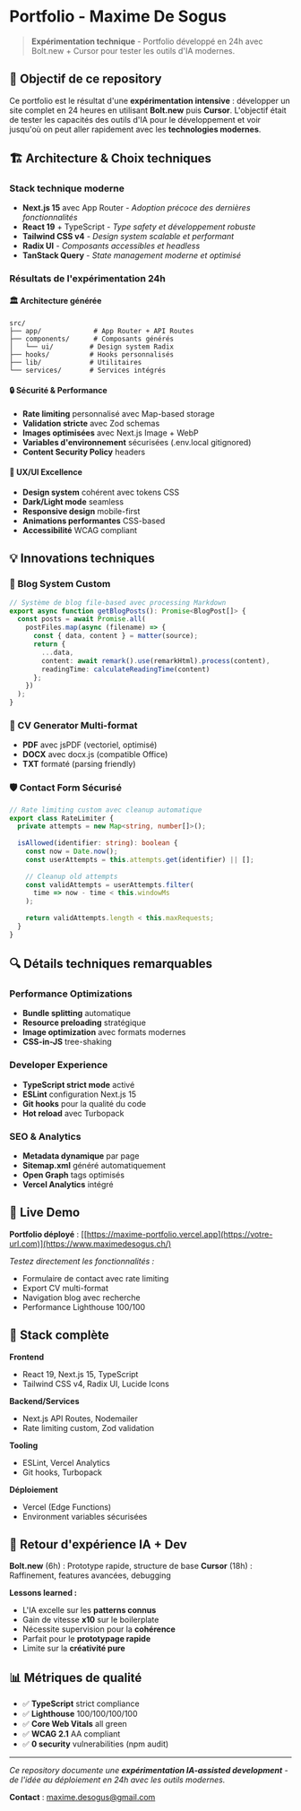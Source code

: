 # Portfolio - Maxime De Sogus

> **Expérimentation technique** - Portfolio développé en 24h avec Bolt.new + Cursor pour tester les outils d'IA modernes.

## 🎯 Objectif de ce repository

Ce portfolio est le résultat d'une **expérimentation intensive** : développer un site complet en 24 heures en utilisant **Bolt.new** puis **Cursor**. L'objectif était de tester les capacités des outils d'IA pour le développement et voir jusqu'où on peut aller rapidement avec les **technologies modernes**.

## 🏗️ Architecture & Choix techniques

### Stack technique moderne
- **Next.js 15** avec App Router - *Adoption précoce des dernières fonctionnalités*
- **React 19** + TypeScript - *Type safety et développement robuste*
- **Tailwind CSS v4** - *Design system scalable et performant*
- **Radix UI** - *Composants accessibles et headless*
- **TanStack Query** - *State management moderne et optimisé*

### Résultats de l'expérimentation 24h

#### 🏛️ Architecture générée
```
src/
├── app/             # App Router + API Routes
├── components/      # Composants générés
│   └── ui/         # Design system Radix
├── hooks/          # Hooks personnalisés
├── lib/            # Utilitaires
└── services/       # Services intégrés
```

#### 🔒 Sécurité & Performance
- **Rate limiting** personnalisé avec Map-based storage
- **Validation stricte** avec Zod schemas
- **Images optimisées** avec Next.js Image + WebP
- **Variables d'environnement** sécurisées (.env.local gitignored)
- **Content Security Policy** headers

#### 🎨 UX/UI Excellence
- **Design system** cohérent avec tokens CSS
- **Dark/Light mode** seamless
- **Responsive design** mobile-first
- **Animations performantes** CSS-based
- **Accessibilité** WCAG compliant

## 💡 Innovations techniques

### 📝 Blog System Custom
```typescript
// Système de blog file-based avec processing Markdown
export async function getBlogPosts(): Promise<BlogPost[]> {
  const posts = await Promise.all(
    postFiles.map(async (filename) => {
      const { data, content } = matter(source);
      return {
        ...data,
        content: await remark().use(remarkHtml).process(content),
        readingTime: calculateReadingTime(content)
      };
    })
  );
}
```

### 💼 CV Generator Multi-format
- **PDF** avec jsPDF (vectoriel, optimisé)
- **DOCX** avec docx.js (compatible Office)
- **TXT** formaté (parsing friendly)

### 🛡️ Contact Form Sécurisé
```typescript
// Rate limiting custom avec cleanup automatique
export class RateLimiter {
  private attempts = new Map<string, number[]>();
  
  isAllowed(identifier: string): boolean {
    const now = Date.now();
    const userAttempts = this.attempts.get(identifier) || [];
    
    // Cleanup old attempts
    const validAttempts = userAttempts.filter(
      time => now - time < this.windowMs
    );
    
    return validAttempts.length < this.maxRequests;
  }
}
```

## 🔍 Détails techniques remarquables

### Performance Optimizations
- **Bundle splitting** automatique
- **Resource preloading** stratégique
- **Image optimization** avec formats modernes
- **CSS-in-JS** tree-shaking

### Developer Experience
- **TypeScript strict mode** activé
- **ESLint** configuration Next.js 15
- **Git hooks** pour la qualité du code
- **Hot reload** avec Turbopack

### SEO & Analytics
- **Metadata dynamique** par page
- **Sitemap.xml** généré automatiquement
- **Open Graph** tags optimisés
- **Vercel Analytics** intégré

## 🚀 Live Demo

**Portfolio déployé** : [[https://maxime-portfolio.vercel.app](https://votre-url.com)](https://www.maximedesogus.ch/)

*Testez directement les fonctionnalités :*
- Formulaire de contact avec rate limiting
- Export CV multi-format
- Navigation blog avec recherche
- Performance Lighthouse 100/100

## 🧰 Stack complète

**Frontend**
- React 19, Next.js 15, TypeScript
- Tailwind CSS v4, Radix UI, Lucide Icons

**Backend/Services**
- Next.js API Routes, Nodemailer
- Rate limiting custom, Zod validation

**Tooling**
- ESLint, Vercel Analytics
- Git hooks, Turbopack

**Déploiement**
- Vercel (Edge Functions)
- Environment variables sécurisées

## 🤖 Retour d'expérience IA + Dev

**Bolt.new** (6h) : Prototype rapide, structure de base
**Cursor** (18h) : Raffinement, features avancées, debugging

**Lessons learned :**
- L'IA excelle sur les **patterns connus**
- Gain de vitesse **x10** sur le boilerplate
- Nécessite supervision pour la **cohérence**
- Parfait pour le **prototypage rapide**
- Limite sur la **créativité pure**

## 📊 Métriques de qualité

- ✅ **TypeScript** strict compliance
- ✅ **Lighthouse** 100/100/100/100
- ✅ **Core Web Vitals** all green
- ✅ **WCAG 2.1** AA compliant
- ✅ **0 security** vulnerabilities (npm audit)

---

*Ce repository documente une **expérimentation IA-assisted development** - de l'idée au déploiement en 24h avec les outils modernes.*

**Contact** : maxime.desogus@gmail.com
